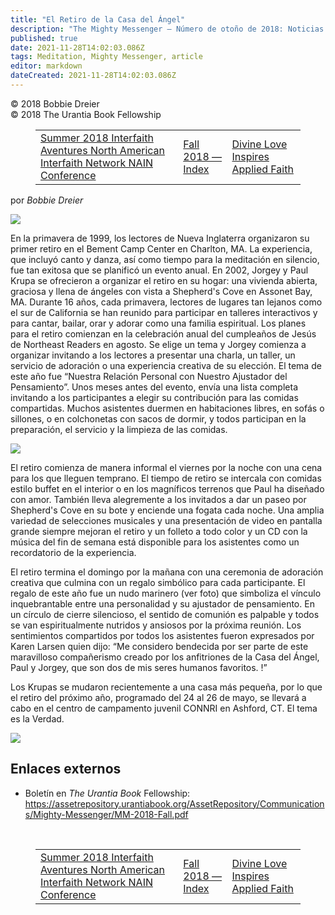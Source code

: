 ```yaml
---
title: "El Retiro de la Casa del Ángel"
description: "The Mighty Messenger — Número de otoño de 2018: Noticias y opiniones para los lectores de El Libro de Urantia"
published: true
date: 2021-11-28T14:02:03.086Z
tags: Meditation, Mighty Messenger, article
editor: markdown
dateCreated: 2021-11-28T14:02:03.086Z
---
```


<p class="v-card v-sheet theme--light grey lighten-3 px-2">© 2018 Bobbie Dreier<br>© 2018 The Urantia Book Fellowship</p>
<figure class="table chapter-navigator">
  <table>
    <tbody>
      <tr>
        <td>
        <a href="/en/article/Marvin_Gawryn/Summer_2018_Interfaith_Aventures">
          <span class="pr-2">Summer 2018 Interfaith Aventures North American Interfaith Network NAIN Conference</span><span class="mdi mdi-arrow-right-drop-circle"></span>
        </a>
        </td>
        <td>
        <a href="/en/index/articles_mighty_messenger#fall-2018-issue">
          <span class="mdi mdi-book-open-variant"></span><span class="pl-2">Fall 2018 — Index</span>
        </a>
        </td>
        <td>
        <a href="/en/article/Nadi_Burton/Divine_Love_Inspires_Applied_Faith">
          <span class="pr-2">Divine Love Inspires Applied Faith</span><span class="mdi mdi-arrow-right-drop-circle"></span>
        </a>
        </td>
      </tr>
    </tbody>
  </table>
</figure>

por _Bobbie Dreier_

<figura id="Figura_1" clase="imagen urantiapedia estilo-imagen-alinear-izquierda">
<img src="/image/article/The_Mighty_Messenger/2018_Fall/Bobbie_Dreier.jpg">
</figura>

En la primavera de 1999, los lectores de Nueva Inglaterra organizaron su primer retiro en el Bement Camp Center en Charlton, MA. La experiencia, que incluyó canto y danza, así como tiempo para la meditación en silencio, fue tan exitosa que se planificó un evento anual. En 2002, Jorgey y Paul Krupa se ofrecieron a organizar el retiro en su hogar: una vivienda abierta, graciosa y llena de ángeles con vista a Shepherd's Cove en Assonet Bay, MA. Durante 16 años, cada primavera, lectores de lugares tan lejanos como el sur de California se han reunido para participar en talleres interactivos y para cantar, bailar, orar y adorar como una familia espiritual. Los planes para el retiro comienzan en la celebración anual del cumpleaños de Jesús de Northeast Readers en agosto. Se elige un tema y Jorgey comienza a organizar invitando a los lectores a presentar una charla, un taller, un servicio de adoración o una experiencia creativa de su elección. El tema de este año fue “Nuestra Relación Personal con Nuestro Ajustador del Pensamiento”. Unos meses antes del evento, envía una lista completa invitando a los participantes a elegir su contribución para las comidas compartidas. Muchos asistentes duermen en habitaciones libres, en sofás o sillones, o en colchonetas con sacos de dormir, y todos participan en la preparación, el servicio y la limpieza de las comidas.

<figura id="Figura_2" clase="imagen urantiapedia estilo-imagen-alinear-derecha">
<img src="/image/article/The_Mighty_Messenger/2018_Fall/005954.jpg">
</figura>

El retiro comienza de manera informal el viernes por la noche con una cena para los que lleguen temprano. El tiempo de retiro se intercala con comidas estilo buffet en el interior o en los magníficos terrenos que Paul ha diseñado con amor. También lleva alegremente a los invitados a dar un paseo por Shepherd's Cove en su bote y enciende una fogata cada noche. Una amplia variedad de selecciones musicales y una presentación de video en pantalla grande siempre mejoran el retiro y un folleto a todo color y un CD con la música del fin de semana está disponible para los asistentes como un recordatorio de la experiencia.

El retiro termina el domingo por la mañana con una ceremonia de adoración creativa que culmina con un regalo simbólico para cada participante. El regalo de este año fue un nudo marinero (ver foto) que simboliza el vínculo inquebrantable entre una personalidad y su ajustador de pensamiento. En un círculo de cierre silencioso, el sentido de comunión es palpable y todos se van espiritualmente nutridos y ansiosos por la próxima reunión. Los sentimientos compartidos por todos los asistentes fueron expresados ​​por Karen Larsen quien dijo: “Me considero bendecida por ser parte de este maravilloso compañerismo creado por los anfitriones de la Casa del Ángel, Paul y Jorgey, que son dos de mis seres humanos favoritos. !”

Los Krupas se mudaron recientemente a una casa más pequeña, por lo que el retiro del próximo año, programado del 24 al 26 de mayo, se llevará a cabo en el centro de campamento juvenil CONNRI en Ashford, CT. El tema es la Verdad.

<figura id="Figura_3" clase="imagen urantiapedia">
<img src="/image/article/The_Mighty_Messenger/2018_Fall/005955.jpg">
</figura>

## Enlaces externos

* Boletín en _The Urantia Book_ Fellowship: https://assetrepository.urantiabook.org/AssetRepository/Communications/Mighty-Messenger/MM-2018-Fall.pdf

<br>

<figure class="table chapter-navigator">
  <table>
    <tbody>
      <tr>
        <td>
        <a href="/en/article/Marvin_Gawryn/Summer_2018_Interfaith_Aventures">
          <span class="pr-2">Summer 2018 Interfaith Aventures North American Interfaith Network NAIN Conference</span><span class="mdi mdi-arrow-right-drop-circle"></span>
        </a>
        </td>
        <td>
        <a href="/en/index/articles_mighty_messenger#fall-2018-issue">
          <span class="mdi mdi-book-open-variant"></span><span class="pl-2">Fall 2018 — Index</span>
        </a>
        </td>
        <td>
        <a href="/en/article/Nadi_Burton/Divine_Love_Inspires_Applied_Faith">
          <span class="pr-2">Divine Love Inspires Applied Faith</span><span class="mdi mdi-arrow-right-drop-circle"></span>
        </a>
        </td>
      </tr>
    </tbody>
  </table>
</figure>
